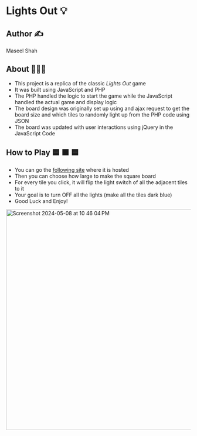 # Lights Out 💡

## Author ✍️
Maseel Shah

## About 👾🧩📱

* This project is a replica of the classic *Lights Out* game
* It was built using JavaScript and PHP
* The PHP handled the logic to start the game while the JavaScript handled the actual game and display logic
* The board design was originally set up using and ajax request to get the board size and which tiles to randomly light up from the PHP code using JSON
* The board was updated with user interactions using jQuery in the JavaScript Code

## How to Play 🟦 🟧 🟦
* You can go the [following site](https://cs4640.cs.virginia.edu/dda5us/hw7/) where it is hosted
* Then you can choose how large to make the square board
* For every tile you click, it will flip the light switch of all the adjacent tiles to it
* Your goal is to turn OFF all the lights (make all the tiles dark blue)
* Good Luck and Enjoy!
  
<img width="600" alt="Screenshot 2024-05-08 at 10 46 04 PM" src="https://github.com/maseelshah22/LightsOut/assets/98069253/8c8439a6-f6bc-4274-add6-ac8f0b7ecc4d">

